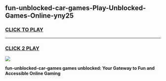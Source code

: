 
## fun-unblocked-car-games-Play-Unblocked-Games-Online-yny25
<h3>
<a href="https://premium76.site?title=fun-unblocked-car-games&ref=25A">CLICK TO PLAY</a></h3>
<hr>

<h3>
<a href="https://premium76.site?title=fun-unblocked-car-games&ref=25A">CLICK 2 PLAY</a>
  
</h3>

<a href="https://premium76.site?title=fun-unblocked-car-games&ref=25A"><img src="https://clearcache.store/games.png"></a>


**fun-unblocked-car-games games unblocked: Your Gateway to Fun and Accessible Online Gaming**
